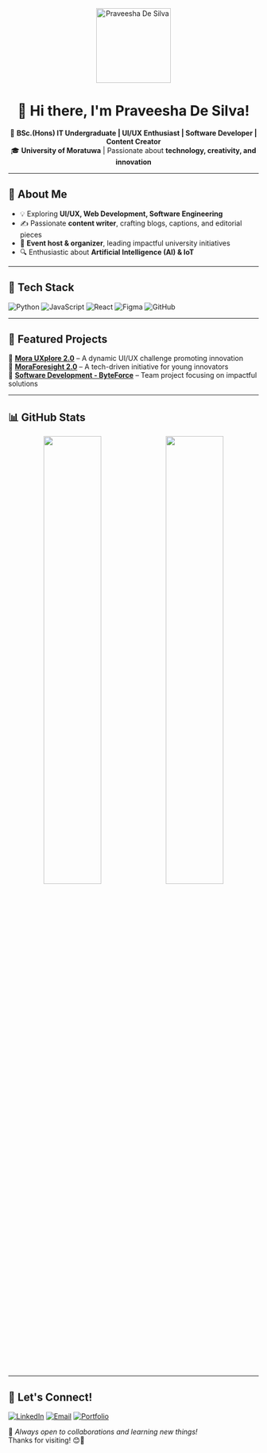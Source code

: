 <div align="center">
  <img src="https://github.com/your-github-username.png" width="150" alt="Praveesha De Silva">
  
  # 👋 Hi there, I'm Praveesha De Silva!
  
  🚀 **BSc.(Hons) IT Undergraduate | UI/UX Enthusiast | Software Developer | Content Creator**  
  🎓 **University of Moratuwa** | Passionate about **technology, creativity, and innovation**  

  ---
</div>

## 🌟 About Me
- 💡 Exploring **UI/UX, Web Development, Software Engineering**
- ✍️ Passionate **content writer**, crafting blogs, captions, and editorial pieces
- 🎤 **Event host & organizer**, leading impactful university initiatives
- 🔍 Enthusiastic about **Artificial Intelligence (AI) & IoT**

---

## 🔧 Tech Stack
![Python](https://img.shields.io/badge/Python-3776AB?style=for-the-badge&logo=python&logoColor=white)
![JavaScript](https://img.shields.io/badge/JavaScript-F7DF1E?style=for-the-badge&logo=javascript&logoColor=black)
![React](https://img.shields.io/badge/React-61DAFB?style=for-the-badge&logo=react&logoColor=black)
![Figma](https://img.shields.io/badge/Figma-F24E1E?style=for-the-badge&logo=figma&logoColor=white)
![GitHub](https://img.shields.io/badge/GitHub-181717?style=for-the-badge&logo=github&logoColor=white)

---

## 📌 Featured Projects
🔹 **[Mora UXplore 2.0](#)** – A dynamic UI/UX challenge promoting innovation  
🔹 **[MoraForesight 2.0](#)** – A tech-driven initiative for young innovators  
🔹 **[Software Development - ByteForce](#)** – Team project focusing on impactful solutions  

---

## 📊 GitHub Stats
<div align="center">
  <img src="https://github-readme-stats.vercel.app/api?username=your-github-username&show_icons=true&theme=tokyonight" width="48%">
  <img src="https://github-readme-streak-stats.herokuapp.com/?user=your-github-username&theme=tokyonight" width="48%">
</div>

---

## 📢 Let's Connect!
[![LinkedIn](https://img.shields.io/badge/LinkedIn-0A66C2?style=for-the-badge&logo=linkedin&logoColor=white)](https://linkedin.com/in/your-profile)
[![Email](https://img.shields.io/badge/Email-D14836?style=for-the-badge&logo=gmail&logoColor=white)](mailto:your-email@example.com)
[![Portfolio](https://img.shields.io/badge/Portfolio-000000?style=for-the-badge&logo=vercel&logoColor=white)](https://your-portfolio.com)

🌟 *Always open to collaborations and learning new things!*  
Thanks for visiting! 😊🚀

